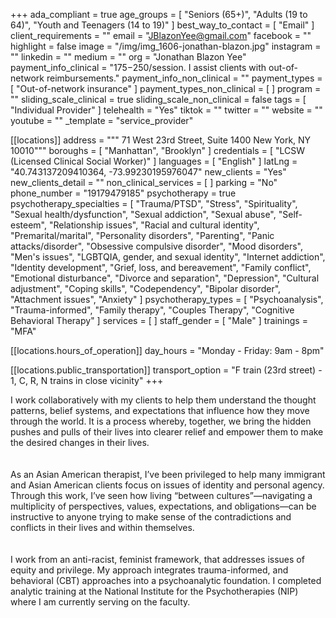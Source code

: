+++
ada_compliant = true
age_groups = [
  "Seniors (65+)",
  "Adults (19 to 64)",
  "Youth and Teenagers (14 to 19)"
]
best_way_to_contact = [ "Email" ]
client_requirements = ""
email = "JBlazonYee@gmail.com"
facebook = ""
highlight = false
image = "/img/img_1606-jonathan-blazon.jpg"
instagram = ""
linkedin = ""
medium = ""
org = "Jonathan Blazon Yee"
payment_info_clinical = "$175-$250/session. I assist clients with out-of-network reimbursements."
payment_info_non_clinical = ""
payment_types = [ "Out-of-network insurance" ]
payment_types_non_clinical = [ ]
program = ""
sliding_scale_clinical = true
sliding_scale_non_clinical = false
tags = [ "Individual Provider" ]
telehealth = "Yes"
tiktok = ""
twitter = ""
website = ""
youtube = ""
_template = "service_provider"

[[locations]]
address = """
71 West 23rd Street, Suite 1400
New York, NY 10010"""
boroughs = [ "Manhattan", "Brooklyn" ]
credentials = [ "LCSW (Licensed Clinical Social Worker)" ]
languages = [ "English" ]
latLng = "40.743137209410364, -73.99230195976047"
new_clients = "Yes"
new_clients_detail = ""
non_clinical_services = [ ]
parking = "No"
phone_number = "19179479185"
psychotherapy = true
psychotherapy_specialties = [
  "Trauma/PTSD",
  "Stress",
  "Spirituality",
  "Sexual health/dysfunction",
  "Sexual addiction",
  "Sexual abuse",
  "Self-esteem",
  "Relationship issues",
  "Racial and cultural identity",
  "Premarital/marital",
  "Personality disorders",
  "Parenting",
  "Panic attacks/disorder",
  "Obsessive compulsive disorder",
  "Mood disorders",
  "Men's issues",
  "LGBTQIA, gender, and sexual identity",
  "Internet addiction",
  "Identity development",
  "Grief, loss, and bereavement",
  "Family conflict",
  "Emotional disturbance",
  "Divorce and separation",
  "Depression",
  "Cultural adjustment",
  "Coping skills",
  "Codependency",
  "Bipolar disorder",
  "Attachment issues",
  "Anxiety"
]
psychotherapy_types = [
  "Psychoanalysis",
  "Trauma-informed",
  "Family therapy",
  "Couples Therapy",
  "Cognitive Behavioral Therapy"
]
services = [ ]
staff_gender = [ "Male" ]
trainings = "MFA"

  [[locations.hours_of_operation]]
  day_hours = "Monday - Friday: 9am - 8pm"

  [[locations.public_transportation]]
  transport_option = "F train (23rd street) - 1, C, R, N trains in close vicinity"
+++

I work collaboratively with my clients to help them understand the thought patterns, belief systems, and expectations that influence how they move through the world. It is a process whereby, together, we bring the hidden pushes and pulls of their lives into clearer relief and empower them to make the desired changes in their lives.  
<br>  
As an Asian American therapist, I’ve been privileged to help many immigrant and Asian American clients focus on issues of identity and personal agency. Through this work, I’ve seen how living “between cultures”—navigating a multiplicity of perspectives, values, expectations, and obligations—can be instructive to anyone trying to make sense of the contradictions and conflicts in their lives and within themselves.  
<br>  
I work from an anti-racist, feminist framework, that addresses issues of equity and privilege. My approach integrates trauma-informed, and behavioral (CBT) approaches into a psychoanalytic foundation. I completed analytic training at the National Institute for the Psychotherapies (NIP) where I am currently serving on the faculty. 
